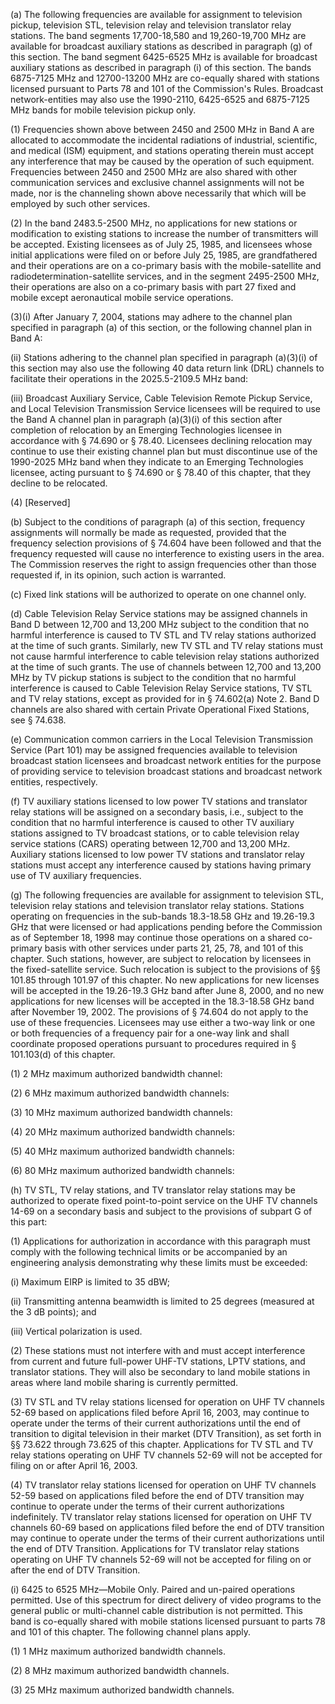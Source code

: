 (a) The following frequencies are available for assignment to television pickup, television STL, television relay and television translator relay stations. The band segments 17,700-18,580 and 19,260-19,700 MHz are available for broadcast auxiliary stations as described in paragraph (g) of this section. The band segment 6425-6525 MHz is available for broadcast auxiliary stations as described in paragraph (i) of this section. The bands 6875-7125 MHz and 12700-13200 MHz are co-equally shared with stations licensed pursuant to Parts 78 and 101 of the Commission's Rules. Broadcast network-entities may also use the 1990-2110, 6425-6525 and 6875-7125 MHz bands for mobile television pickup only.

(1) Frequencies shown above between 2450 and 2500 MHz in Band A are allocated to accommodate the incidental radiations of industrial, scientific, and medical (ISM) equipment, and stations operating therein must accept any interference that may be caused by the operation of such equipment. Frequencies between 2450 and 2500 MHz are also shared with other communication services and exclusive channel assignments will not be made, nor is the channeling shown above necessarily that which will be employed by such other services.

(2) In the band 2483.5-2500 MHz, no applications for new stations or modification to existing stations to increase the number of transmitters will be accepted. Existing licensees as of July 25, 1985, and licensees whose initial applications were filed on or before July 25, 1985, are grandfathered and their operations are on a co-primary basis with the mobile-satellite and radiodetermination-satellite services, and in the segment 2495-2500 MHz, their operations are also on a co-primary basis with part 27 fixed and mobile except aeronautical mobile service operations.

(3)(i) After January 7, 2004, stations may adhere to the channel plan specified in paragraph (a) of this section, or the following channel plan in Band A:
              

(ii) Stations adhering to the channel plan specified in paragraph (a)(3)(i) of this section may also use the following 40 data return link (DRL) channels to facilitate their operations in the 2025.5-2109.5 MHz band:

(iii) Broadcast Auxiliary Service, Cable Television Remote Pickup Service, and Local Television Transmission Service licensees will be required to use the Band A channel plan in paragraph (a)(3)(i) of this section after completion of relocation by an Emerging Technologies licensee in accordance with § 74.690 or § 78.40. Licensees declining relocation may continue to use their existing channel plan but must discontinue use of the 1990-2025 MHz band when they indicate to an Emerging Technologies licensee, acting pursuant to § 74.690 or § 78.40 of this chapter, that they decline to be relocated.

(4) [Reserved]

(b) Subject to the conditions of paragraph (a) of this section, frequency assignments will normally be made as requested, provided that the frequency selection provisions of § 74.604 have been followed and that the frequency requested will cause no interference to existing users in the area. The Commission reserves the right to assign frequencies other than those requested if, in its opinion, such action is warranted.

(c) Fixed link stations will be authorized to operate on one channel only.

(d) Cable Television Relay Service stations may be assigned channels in Band D between 12,700 and 13,200 MHz subject to the condition that no harmful interference is caused to TV STL and TV relay stations authorized at the time of such grants. Similarly, new TV STL and TV relay stations must not cause harmful interference to cable television relay stations authorized at the time of such grants. The use of channels between 12,700 and 13,200 MHz by TV pickup stations is subject to the condition that no harmful interference is caused to Cable Television Relay Service stations, TV STL and TV relay stations, except as provided for in § 74.602(a) Note 2. Band D channels are also shared with certain Private Operational Fixed Stations, see § 74.638.

(e) Communication common carriers in the Local Television Transmission Service (Part 101) may be assigned frequencies available to television broadcast station licensees and broadcast network entities for the purpose of providing service to television broadcast stations and broadcast network entities, respectively.

(f) TV auxiliary stations licensed to low power TV stations and translator relay stations will be assigned on a secondary basis, i.e., subject to the condition that no harmful interference is caused to other TV auxiliary stations assigned to TV broadcast stations, or to cable television relay service stations (CARS) operating between 12,700 and 13,200 MHz. Auxiliary stations licensed to low power TV stations and translator relay stations must accept any interference caused by stations having primary use of TV auxiliary frequencies.
              

(g) The following frequencies are available for assignment to television STL, television relay stations and television translator relay stations. Stations operating on frequencies in the sub-bands 18.3-18.58 GHz and 19.26-19.3 GHz that were licensed or had applications pending before the Commission as of September 18, 1998 may continue those operations on a shared co-primary basis with other services under parts 21, 25, 78, and 101 of this chapter. Such stations, however, are subject to relocation by licensees in the fixed-satellite service. Such relocation is subject to the provisions of §§ 101.85 through 101.97 of this chapter. No new applications for new licenses will be accepted in the 19.26-19.3 GHz band after June 8, 2000, and no new applications for new licenses will be accepted in the 18.3-18.58 GHz band after November 19, 2002. The provisions of § 74.604 do not apply to the use of these frequencies. Licensees may use either a two-way link or one or both frequencies of a frequency pair for a one-way link and shall coordinate proposed operations pursuant to procedures required in § 101.103(d) of this chapter.

(1) 2 MHz maximum authorized bandwidth channel:

(2) 6 MHz maximum authorized bandwidth channels:

(3) 10 MHz maximum authorized bandwidth channels:

(4) 20 MHz maximum authorized bandwidth channels:

(5) 40 MHz maximum authorized bandwidth channels:

(6) 80 MHz maximum authorized bandwidth channels:

(h) TV STL, TV relay stations, and TV translator relay stations may be authorized to operate fixed point-to-point service on the UHF TV channels 14-69 on a secondary basis and subject to the provisions of subpart G of this part:

(1) Applications for authorization in accordance with this paragraph must comply with the following technical limits or be accompanied by an engineering analysis demonstrating why these limits must be exceeded:

(i) Maximum EIRP is limited to 35 dBW;

(ii) Transmitting antenna beamwidth is limited to 25 degrees (measured at the 3 dB points); and

(iii) Vertical polarization is used.

(2) These stations must not interfere with and must accept interference from current and future full-power UHF-TV stations, LPTV stations, and translator stations. They will also be secondary to land mobile stations in areas where land mobile sharing is currently permitted.

(3) TV STL and TV relay stations licensed for operation on UHF TV channels 52-69 based on applications filed before April 16, 2003, may continue to operate under the terms of their current authorizations until the end of transition to digital television in their market (DTV Transition), as set forth in §§ 73.622 through 73.625 of this chapter. Applications for TV STL and TV relay stations operating on UHF TV channels 52-69 will not be accepted for filing on or after April 16, 2003.

(4) TV translator relay stations licensed for operation on UHF TV channels 52-59 based on applications filed before the end of DTV transition may continue to operate under the terms of their current authorizations indefinitely. TV translator relay stations licensed for operation on UHF TV channels 60-69 based on applications filed before the end of DTV transition may continue to operate under the terms of their current authorizations until the end of DTV Transition. Applications for TV translator relay stations operating on UHF TV channels 52-69 will not be accepted for filing on or after the end of DTV Transition.

(i) 6425 to 6525 MHz—Mobile Only. Paired and un-paired operations permitted. Use of this spectrum for direct delivery of video programs to the general public or multi-channel cable distribution is not permitted. This band is co-equally shared with mobile stations licensed pursuant to parts 78 and 101 of this chapter. The following channel plans apply.

(1) 1 MHz maximum authorized bandwidth channels.

(2) 8 MHz maximum authorized bandwidth channels.

(3) 25 MHz maximum authorized bandwidth channels.

